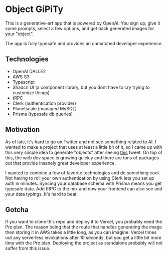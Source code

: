 # Object GiPiTy

This is a generative-art app that is powered by OpenAI. You sign up, give it some prompts, select a few options, and get back generated images for your "object".

The app is fully typesafe and provides an unmatched developer experience.

## Technologies

- OpenAI DALLE2
- AWS S3
- Typescript
- Shadcn UI (a component library, but you dont have to cry trying to customize things)
- tRPC
- Clerk (authentication provider)
- Planetscale (managed MySQL)
- Prisma (typesafe db queries)

## Motivation

As of late, it's hard to go on Twitter and not see something related to AI. I wanted to make a project that uses at least a little bit of it, so I came up with this very simple idea to generate "objects" after seeing [this](https://twitter.com/0xCharlota/status/1543868135861805056) tweet. On top of this, the web dev space is growing quickly and there are tons of packages out that provide insanely great developer experience.

I wanted to combine a few of favorite technologies and do something cool. Not having to roll your own authentication by using Clerk lets you set up auth in minutes. Syncing your database schema with Prisma means you get typesafe data. Add tRPC to the mix and now your frontend can also see and your data typings. It's hard to beat.

## Gotcha

If you want to clone this repo and deploy it to Vercel, you probably need the Pro plan. The reason being that the route that handles generating the image then storing it in AWS takes a little long, as you can imagine. Vercel times out any serverless invokations after 10 seconds, but you get a little bit more time with the Pro plan. Deploying the project as standalone probably will not suffer from this issue.
